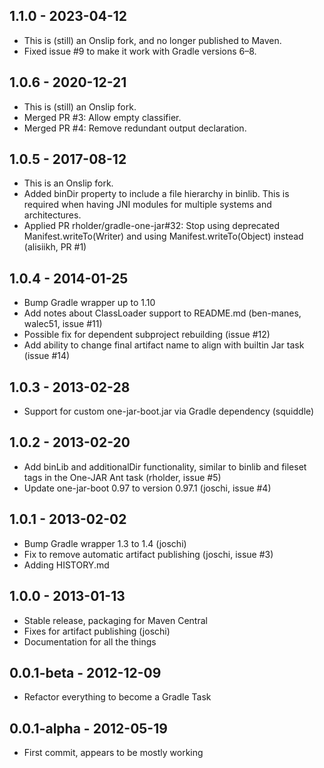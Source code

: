 ## 1.1.0 - 2023-04-12

* This is (still) an Onslip fork, and no longer published to Maven.
* Fixed issue #9 to make it work with Gradle versions 6–8.

## 1.0.6 - 2020-12-21

* This is (still) an Onslip fork.
* Merged PR #3: Allow empty classifier.
* Merged PR #4: Remove redundant output declaration.

## 1.0.5 - 2017-08-12

* This is an Onslip fork.
* Added binDir property to include a file hierarchy in binlib. This is required
  when having JNI modules for multiple systems and architectures.
* Applied PR rholder/gradle-one-jar#32: Stop using deprecated
  Manifest.writeTo(Writer) and using Manifest.writeTo(Object) instead (alisiikh,
  PR #1)

## 1.0.4 - 2014-01-25

* Bump Gradle wrapper up to 1.10
* Add notes about ClassLoader support to README.md (ben-manes, walec51, issue #11)
* Possible fix for dependent subproject rebuilding (issue #12)
* Add ability to change final artifact name to align with builtin Jar task (issue #14)

## 1.0.3 - 2013-02-28

* Support for custom one-jar-boot.jar via Gradle dependency (squiddle)

## 1.0.2 - 2013-02-20

* Add binLib and additionalDir functionality, similar to binlib and fileset tags in the One-JAR Ant task (rholder, issue #5)
* Update one-jar-boot 0.97 to version 0.97.1 (joschi, issue #4)

## 1.0.1 - 2013-02-02

* Bump Gradle wrapper 1.3 to 1.4 (joschi)
* Fix to remove automatic artifact publishing (joschi, issue #3)
* Adding HISTORY.md

## 1.0.0 - 2013-01-13

* Stable release, packaging for Maven Central
* Fixes for artifact publishing (joschi)
* Documentation for all the things

## 0.0.1-beta - 2012-12-09

* Refactor everything to become a Gradle Task

## 0.0.1-alpha - 2012-05-19

* First commit, appears to be mostly working

